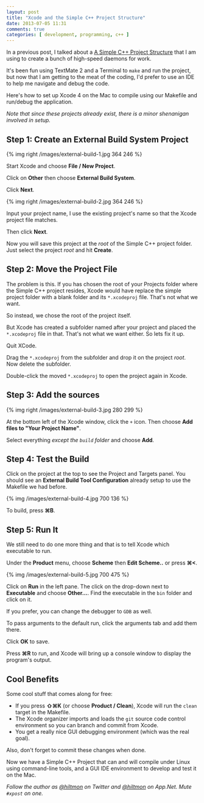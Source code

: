```yaml
---
layout: post
title: "Xcode and the Simple C++ Project Structure"
date: 2013-07-05 11:31
comments: true
categories: [ development, programming, c++ ]
---
```


In a previous post, I talked about a [A Simple C++ Project Structure](https://hiltmon.com/blog/2013/07/03/a-simple-c-plus-plus-project-structure/) that I am using to create a bunch of high-speed daemons for work.

It's been fun using TextMate 2 and a Terminal to `make` and run the project, but now that I am getting to the meat of the coding, I'd prefer to use an IDE to help me navigate and debug the code.

Here's how to set up Xcode 4 on the Mac to compile using our Makefile and run/debug the application.

*Note that since these projects already exist, there is a minor shenanigan involved in setup.*

## Step 1: Create an External Build System Project

{% img right /images/external-build-1.jpg 364 246 %}

Start Xcode and choose **File / New Project**.

Click on **Other** then choose **External Build System**.

Click **Next**.

{% img right /images/external-build-2.jpg 364 246 %}

Input your project name, I use the existing project's name so that the Xcode project file matches.

Then click **Next**.

Now you will save this project at the *root* of the Simple C++ project folder. Just select the project *root* and hit **Create**.

## Step 2: Move the Project File

The problem is this. If you has chosen the root of your Projects folder where the Simple C++ project resides, Xcode would have replace the simple project folder with a blank folder and its `*.xcodeproj` file. That's not what we want.

So instead, we chose the root of the project itself.

But Xcode has created a subfolder named after your project and placed the `*.xcodeproj` file in that. That's not what we want either. So lets fix it up.

Quit XCode.

Drag the `*.xcodeproj` from the subfolder and drop it on the project *root*. Now delete the subfolder.

Double-click the moved `*.xcodeproj` to open the project again in Xcode.

## Step 3: Add the sources

{% img right /images/external-build-3.jpg 280 299 %}

At the bottom left of the Xcode window, click the `+` icon. Then choose **Add files to "Your Project Name"**.

Select everything *except the `build` folder* and choose **Add**.

## Step 4: Test the Build

Click on the project at the top to see the Project and Targets panel. You should see an **External Build Tool Configuration** already setup to use the Makefile we had before.

{% img /images/external-build-4.jpg 700 136 %}

To build, press **⌘B**.

## Step 5: Run It

We still need to do one more thing and that is to tell Xcode which executable to run.

Under the **Product** menu, choose **Scheme** then **Edit Scheme..** or press **⌘<**.

{% img /images/external-build-5.jpg 700 475 %}

Click on **Run** in the left pane. The click on the drop-down next to **Executable** and choose **Other...**. Find the executable in the `bin` folder and click on it.

If you prefer, you can change the debugger to `GDB` as well.

To pass arguments to the default run, click the arguments tab and add them there.

Click **OK** to save.

Press **⌘R** to run, and Xcode will bring up a console window to display the program's output.

## Cool Benefits

Some cool stuff that comes along for free:

* If you press **⇧⌘K** (or choose **Product / Clean**), Xcode will run the `clean` target in the Makefile.
* The Xcode organizer imports and loads the `git` source code control environment so you can branch and commit from Xcode.
* You get a really nice GUI debugging environment (which was the real goal).

Also, don't forget to commit these changes when done.

Now we have a Simple C++ Project that can and will compile under Linux using command-line tools, and a GUI IDE environment to develop and test it on the Mac.

*Follow the author as [@hiltmon](http://https://twitter.com/hiltmon) on Twitter and [@hiltmon](http://alpha.app.net/hiltmon) on App.Net. Mute `#xpost` on one.*

